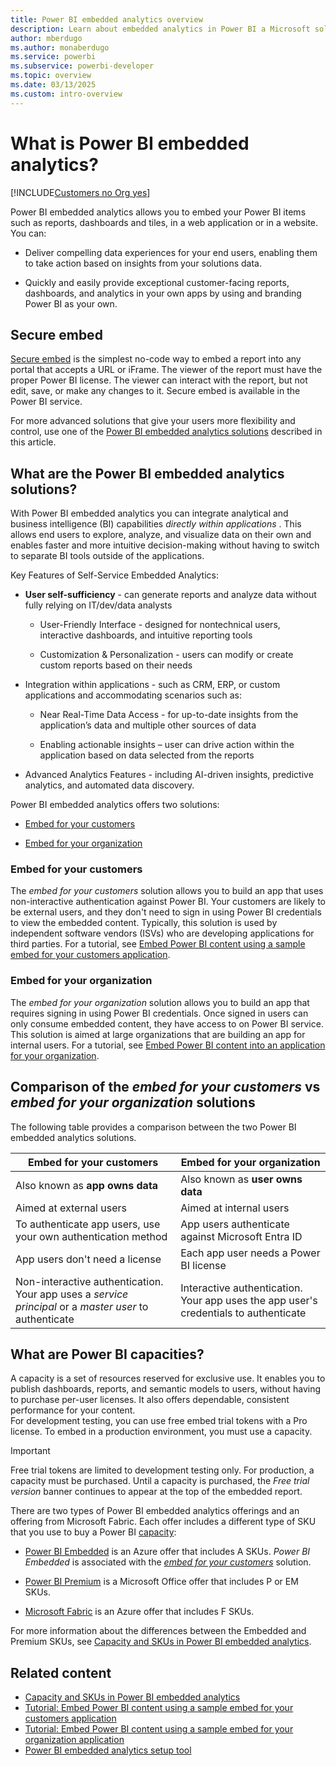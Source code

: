 ```yaml
---
title: Power BI embedded analytics overview
description: Learn about embedded analytics in Power BI a Microsoft solution for embedding BI content.
author: mberdugo
ms.author: monaberdugo
ms.service: powerbi
ms.subservice: powerbi-developer
ms.topic: overview
ms.date: 03/13/2025
ms.custom: intro-overview
---
```


# What is Power BI embedded analytics?

[!INCLUDE[Customers no Org yes](../../includes/applies-embedded-app-yes-user-yes.md)]

Power BI embedded analytics allows you to embed your Power BI items such as reports, dashboards and tiles, in a web application or in a website. You can:

* Deliver compelling data experiences for your end users, enabling them to take action based on insights from your solutions data.

* Quickly and easily provide exceptional customer-facing reports, dashboards, and analytics in your own apps by using and branding Power BI as your own.

## Secure embed

[Secure embed](../../collaborate-share/service-embed-secure.md) is the simplest no-code way to embed a report into any portal that accepts a URL or iFrame. The viewer of the report must have the proper Power BI license. The viewer can interact with the report, but not edit, save, or make any changes to it. Secure embed is available in the Power BI service.

For more advanced solutions that give your users more flexibility and control, use one of the [Power BI embedded analytics solutions](#what-are-the-power-bi-embedded-analytics-solutions) described in this article.

## What are the Power BI embedded analytics solutions?

With Power BI embedded analytics you can integrate analytical and business intelligence (BI) capabilities *directly within applications* . This allows end users to explore, analyze, and visualize data on their own and enables faster and more intuitive decision-making without having to switch to separate BI tools outside of the applications.​

Key Features of Self-Service Embedded Analytics:​

* **User self-sufficiency** - can generate reports and analyze data without fully relying on IT/dev/data analysts​

  * User-Friendly Interface - designed for nontechnical users, interactive dashboards, and intuitive reporting tools​

  * Customization & Personalization - users can modify or create custom reports based on their needs​

* Integration within applications - such as CRM, ERP, or custom applications and accommodating scenarios such as:​

  * Near Real-Time Data Access - for up-to-date insights from the application’s data and multiple other sources of data​

  * Enabling actionable insights – user can drive action within the application based on data selected from the reports​

* Advanced Analytics Features - including AI-driven insights, predictive analytics, and automated data discovery.

Power BI embedded analytics offers two solutions:

* [Embed for your customers](#embed-for-your-customers)

* [Embed for your organization](#embed-for-your-organization)

### Embed for your customers

The *embed for your customers* solution allows you to build an app that uses non-interactive authentication against Power BI. Your customers are likely to be external users, and they don't need to sign in using Power BI credentials to view the embedded content. Typically, this solution is used by independent software vendors (ISVs) who are developing applications for third parties. For a tutorial, see [Embed Power BI content using a sample embed for your customers application](embed-customer-app.md).

### Embed for your organization

The *embed for your organization* solution allows you to build an app that requires signing in using Power BI credentials. Once signed in users can only consume embedded content, they have access to on Power BI service. This solution is aimed at large organizations that are building an app for internal users. For a tutorial, see [Embed Power BI content into an application for your organization](embed-organization-app.md).

## Comparison of the *embed for your customers* vs *embed for your organization* solutions

The following table provides a comparison between the two Power BI embedded analytics solutions.

|Embed for your customers  |Embed for your organization  |
|---------|---------|
|Also known as **app owns data**         |Also known as **user owns data**         |
|Aimed at external users         |Aimed at internal users         |
|To authenticate app users, use your own authentication method        |App users authenticate against Microsoft Entra ID         |
|App users don't need a license         |Each app user needs a Power BI license         |
|Non-interactive authentication. Your app uses a *service principal* or a *master user* to authenticate        |Interactive authentication. Your app uses the app user's credentials to authenticate         |

## What are Power BI capacities?

A capacity is a set of resources reserved for exclusive use. It enables you to publish dashboards, reports, and semantic models to users, without having to purchase per-user licenses. It also offers dependable, consistent performance for your content.  
For development testing, you can use free embed trial tokens with a Pro license. To embed in a production environment, you must use a capacity.

> [!IMPORTANT]
> Free trial tokens are limited to development testing only. For production, a capacity must be purchased. Until a capacity is purchased, the *Free trial version* banner continues to appear at the top of the embedded report.

There are two types of Power BI embedded analytics offerings and an offering from Microsoft Fabric. Each offer includes a different type of SKU that you use to buy a Power BI [capacity](./embedded-capacity.md):

* [Power BI Embedded](https://azure.microsoft.com/services/power-bi-embedded/#overview) is an Azure offer that includes A SKUs. *Power BI Embedded* is associated with the [*embed for your customers*](#embed-for-your-customers) solution.

* [Power BI Premium](https://powerbi.microsoft.com/power-bi-premium/) is a Microsoft Office offer that includes P or EM SKUs.

* [Microsoft Fabric](https://www.microsoft.com/microsoft-fabric/) is an Azure offer that includes F SKUs.

For more information about the differences between the Embedded and Premium SKUs, see [Capacity and SKUs in Power BI embedded analytics](embedded-capacity.md).

## Related content

* [Capacity and SKUs in Power BI embedded analytics](embedded-capacity.md)
* [Tutorial: Embed Power BI content using a sample embed for your customers application](embed-sample-for-customers.md)
* [Tutorial: Embed Power BI content using a sample embed for your organization application](embed-sample-for-your-organization.md)
* [Power BI embedded analytics setup tool](https://app.powerbi.com/embedsetup)
